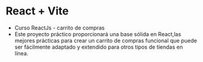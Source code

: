 # React + Vite

- Curso ReactJs - carrito de compras
- Este proyecto práctico proporcionará una base sólida en React,las mejores prácticas para crear un carrito de compras funcional que puede ser fácilmente adaptado y extendido para otros tipos de tiendas en línea.
